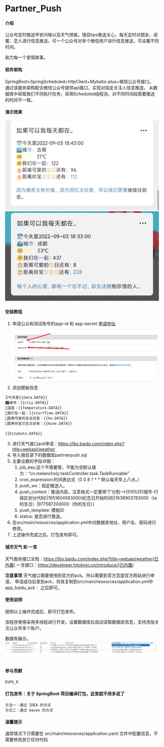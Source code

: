 # Partner_Push

#### 介绍
公众号定时推送早安问候以及天气预报，情侣tips推送关心，每天定时对朋友、闺蜜、恋人进行信息推送，可一个公众号对多个微信用户进行信息推送，可设置不同时间。

助力每一个爱情故事。

#### 软件架构
SpringBoot+SpringScheduled+httpClient+Mybatis-plus+微信公众号接口。
通过该服务架构配合微信公众号提供api接口，实现对指定关注人信息推送。
从数据库中获取我们不同执行任务，采用Scheduled线程池，对不同时间段需要推送的时间不一致。

#### 演示效果

![](./img/1.jpg)
![](./img/2.jpg)

#### 安装教程

1. 申请公众和测试账号的app-id 和 app-secret [申请地址](https://mp.weixin.qq.com/debug/cgi-bin/sandbox?t=sandbox/login)
![img.png](./img/3.png)
2. 添加模板信息

```html
🗓️今天是{{data.DATA}} 
🏙️城市：{{ctiy.DATA}}
🤒温度：{{temperature.DATA}} 
🤗我们在一起：{{startTime.DATA}}
🎂距离可爱的生日还有：{{he.DATA}} 
🎂距离你宝贝生日还有：{{mine.DATA}} 

{{hitokoto.DATA}}
```
3. 进行天气接口ack申请：https://lbs.baidu.com/index.php?title=webapi/weather
4. 导入根目录下的数据库partnerpush.sql
5. 主要设置的字段详细：
   1. job_key:这个不需要管，不能为空默认值为：“cn.melancholy.taskController.task.TaskRunnable”
   2. cron_expression:时间表达式（0 0 8 ? * *   默认每天早上八点。）
   3. push_wx：指定推送人。
   4. push_context：推送内容，注意格式一定要用“|”分割——>(510525(城市-行政区划分代码)|1651604583000(纪念日开始时间)|1638903783000（ta的生日）|977587200000（你的生日）)
   5. push_template: 模板ID
   6. status: 是否进行推送。
6. 在src/main/resources/application.yml中对数据库地址、用户名、密码进行修改。
7. 上述操作完成之后，打包发布即可。

#### 城市天气 和 一言
天气服务接口文档：https://lbs.baidu.com/index.php?title=webapi/weather(已内置)
一言接口：https://developer.hitokoto.cn/introduce/(已内置)

**注意事项**
天气接口需要使用到官方的ack。所以需要到官方百度官方网站进行申请，
申请成功后拿到ack，将其复制到src/main/resources/application.yml中app_baidu_ack： 之后即可。

#### 使用说明

按照以上操作完成后，即可打包发布。

该程序使用采用多线程进行开发，设置数据库后自动读取数据库信息，支持添加关注公众号多个账户。

数据库展示。
![img.png](./img/4.png)

#### 参与贡献

    DVPG_R

#### 打包发布：关于 SpringBoot 项目编译打包，这里就不用多说了
    方法一：通过 IDEA 的方式
    方式二：通过 maven 的方式

#### 温馨提示
通常情况下只需要在 src/main/resources/application.yaml 文件中配置信息，不需要修改其它任何代码
